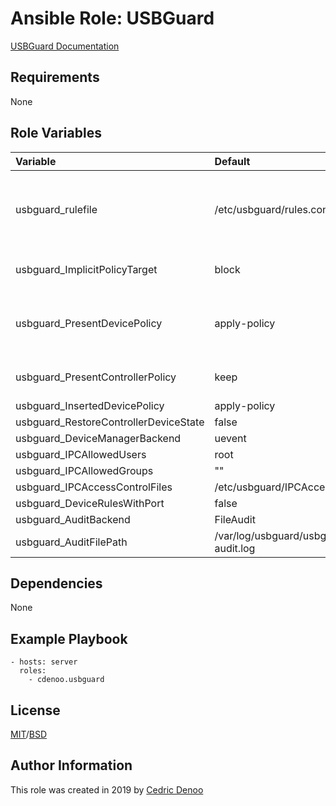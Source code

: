 # Ansible Role: USBGuard

[USBGuard Documentation](https://access.redhat.com/documentation/en-us/red_hat_enterprise_linux/7/html/security_guide/sec-using-usbguard)

## Requirements

None

## Role Variables

| Variable                              | Default                              | Description                                     |
| :------------------------------------ | :----------------------------------- | :---------------------------------------------- |
| usbguard_rulefile                     | /etc/usbguard/rules.conf             | Location of the usbguard file containing rules  |
| usbguard_ImplicitPolicyTarget         | block                                | Default policy to be enforced                   |
| usbguard_PresentDevicePolicy          | apply-policy                         | Policy to be applied to already present devices |
| usbguard_PresentControllerPolicy      | keep                                 | Policy to be applied to controllers             |
| usbguard_InsertedDevicePolicy         | apply-policy                         |                                                 |
| usbguard_RestoreControllerDeviceState | false                                |                                                 |
| usbguard_DeviceManagerBackend         | uevent                               |                                                 |
| usbguard_IPCAllowedUsers              | root                                 |                                                 |
| usbguard_IPCAllowedGroups             | ""                                   |                                                 |
| usbguard_IPCAccessControlFiles        | /etc/usbguard/IPCAccessControl.d/    |                                                 |
| usbguard_DeviceRulesWithPort          | false                                |                                                 |
| usbguard_AuditBackend                 | FileAudit                            |                                                 |
| usbguard_AuditFilePath                | /var/log/usbguard/usbguard-audit.log |                                                 |

## Dependencies

None

## Example Playbook

```
- hosts: server
  roles:
    - cdenoo.usbguard
```

## License

[MIT](https://opensource.org/licenses/MIT)/[BSD](https://opensource.org/licenses/BSD-3-Clause)

## Author Information

This role was created in 2019 by [Cedric Denoo](https://github.com/cdenoo)